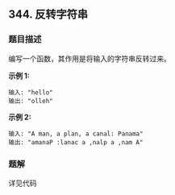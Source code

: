## 344. 反转字符串

### 题目描述

编写一个函数，其作用是将输入的字符串反转过来。

**示例 1:**

```
输入: "hello"
输出: "olleh"
```
**示例 2:**

```
输入: "A man, a plan, a canal: Panama"
输出: "amanaP :lanac a ,nalp a ,nam A"
```

### 题解

详见代码